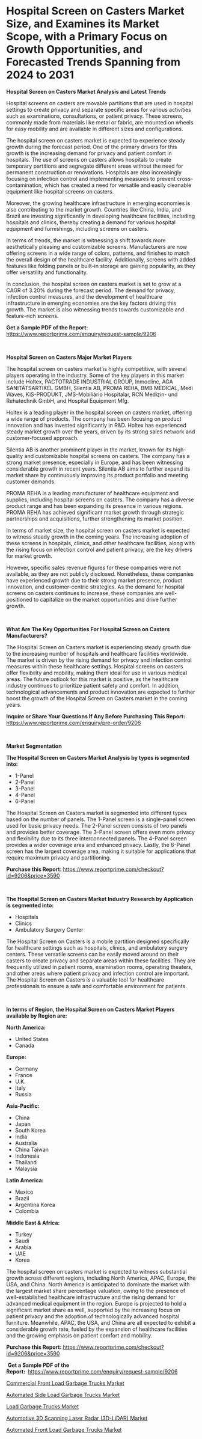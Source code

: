 <p><h1>Hospital Screen on Casters Market Size, and Examines its Market Scope, with a Primary Focus on Growth Opportunities, and Forecasted Trends Spanning from 2024 to 2031</h1></p><p><strong>Hospital Screen on Casters Market Analysis and Latest Trends</strong></p>
<p><p>Hospital screens on casters are movable partitions that are used in hospital settings to create privacy and separate specific areas for various activities such as examinations, consultations, or patient privacy. These screens, commonly made from materials like metal or fabric, are mounted on wheels for easy mobility and are available in different sizes and configurations.</p><p>The hospital screen on casters market is expected to experience steady growth during the forecast period. One of the primary drivers for this growth is the increasing demand for privacy and patient comfort in hospitals. The use of screens on casters allows hospitals to create temporary partitions and segregate different areas without the need for permanent construction or renovations. Hospitals are also increasingly focusing on infection control and implementing measures to prevent cross-contamination, which has created a need for versatile and easily cleanable equipment like hospital screens on casters.</p><p>Moreover, the growing healthcare infrastructure in emerging economies is also contributing to the market growth. Countries like China, India, and Brazil are investing significantly in developing healthcare facilities, including hospitals and clinics, thereby creating a demand for various hospital equipment and furnishings, including screens on casters.</p><p>In terms of trends, the market is witnessing a shift towards more aesthetically pleasing and customizable screens. Manufacturers are now offering screens in a wide range of colors, patterns, and finishes to match the overall design of the healthcare facility. Additionally, screens with added features like folding panels or built-in storage are gaining popularity, as they offer versatility and functionality.</p><p>In conclusion, the hospital screen on casters market is set to grow at a CAGR of 3.20% during the forecast period. The demand for privacy, infection control measures, and the development of healthcare infrastructure in emerging economies are the key factors driving this growth. The market is also witnessing trends towards customizable and feature-rich screens.</p></p>
<p><strong>Get a Sample PDF of the Report:&nbsp;</strong> <a href="https://www.reportprime.com/enquiry/request-sample/9206">https://www.reportprime.com/enquiry/request-sample/9206</a></p>
<p>&nbsp;</p>
<p><strong>Hospital Screen on Casters Major Market Players</strong></p>
<p><p>The hospital screen on casters market is highly competitive, with several players operating in the industry. Some of the key players in this market include Holtex, PACTOTRADE INDUSTRIAL GROUP, Inmoclinc, AGA SANITÄTSARTIKEL GMBH, Silentia AB, PROMA REHA, BMB MEDICAL, Medi Waves, KiS-PRODUKT, JMS-Mobiliário Hospitalar, RCN Medizin- und Rehatechnik GmbH, and Hospital Equipment Mfg.</p><p>Holtex is a leading player in the hospital screen on casters market, offering a wide range of products. The company has been focusing on product innovation and has invested significantly in R&D. Holtex has experienced steady market growth over the years, driven by its strong sales network and customer-focused approach.</p><p>Silentia AB is another prominent player in the market, known for its high-quality and customizable hospital screens on casters. The company has a strong market presence, especially in Europe, and has been witnessing considerable growth in recent years. Silentia AB aims to further expand its market share by continuously improving its product portfolio and meeting customer demands.</p><p>PROMA REHA is a leading manufacturer of healthcare equipment and supplies, including hospital screens on casters. The company has a diverse product range and has been expanding its presence in various regions. PROMA REHA has achieved significant market growth through strategic partnerships and acquisitions, further strengthening its market position.</p><p>In terms of market size, the hospital screen on casters market is expected to witness steady growth in the coming years. The increasing adoption of these screens in hospitals, clinics, and other healthcare facilities, along with the rising focus on infection control and patient privacy, are the key drivers for market growth.</p><p>However, specific sales revenue figures for these companies were not available, as they are not publicly disclosed. Nonetheless, these companies have experienced growth due to their strong market presence, product innovation, and customer-centric strategies. As the demand for hospital screens on casters continues to increase, these companies are well-positioned to capitalize on the market opportunities and drive further growth.</p></p>
<p>&nbsp;</p>
<p><strong>What Are The Key Opportunities For Hospital Screen on Casters Manufacturers?</strong></p>
<p><p>The Hospital Screen on Casters market is experiencing steady growth due to the increasing number of hospitals and healthcare facilities worldwide. The market is driven by the rising demand for privacy and infection control measures within these healthcare settings. Hospital screens on casters offer flexibility and mobility, making them ideal for use in various medical areas. The future outlook for this market is positive, as the healthcare industry continues to prioritize patient safety and comfort. In addition, technological advancements and product innovation are expected to further boost the growth of the Hospital Screen on Casters market in the coming years.</p></p>
<p><strong>Inquire or Share Your Questions If Any Before Purchasing This Report:</strong> <a href="https://www.reportprime.com/enquiry/pre-order/9206">https://www.reportprime.com/enquiry/pre-order/9206</a></p>
<p>&nbsp;</p>
<p><strong>Market Segmentation</strong></p>
<p><strong>The Hospital Screen on Casters Market Analysis by types is segmented into:</strong></p>
<p><ul><li>1-Panel</li><li>2-Panel</li><li>3-Panel</li><li>4-Panel</li><li>6-Panel</li></ul></p>
<p><p>The Hospital Screen on Casters market is segmented into different types based on the number of panels. The 1-Panel screen is a single-panel screen used for basic privacy needs. The 2-Panel screen consists of two panels and provides better coverage. The 3-Panel screen offers even more privacy and flexibility due to its three interconnected panels. The 4-Panel screen provides a wider coverage area and enhanced privacy. Lastly, the 6-Panel screen has the largest coverage area, making it suitable for applications that require maximum privacy and partitioning.</p></p>
<p><strong>Purchase this Report:&nbsp;</strong><a href="https://www.reportprime.com/checkout?id=9206&price=3590">https://www.reportprime.com/checkout?id=9206&price=3590</a></p>
<p>&nbsp;</p>
<p><strong>The Hospital Screen on Casters Market Industry Research by Application is segmented into:</strong></p>
<p><ul><li>Hospitals</li><li>Clinics</li><li>Ambulatory Surgery Center</li></ul></p>
<p><p>The Hospital Screen on Casters is a mobile partition designed specifically for healthcare settings such as hospitals, clinics, and ambulatory surgery centers. These versatile screens can be easily moved around on their casters to create privacy and separate areas within these facilities. They are frequently utilized in patient rooms, examination rooms, operating theaters, and other areas where patient privacy and infection control are important. The Hospital Screen on Casters is a valuable tool for healthcare professionals to ensure a safe and comfortable environment for patients.</p></p>
<p>&nbsp;</p>
<p><strong>In terms of Region, the Hospital Screen on Casters Market Players available by Region are:</strong></p>
<p>
    <p> <strong> North America: </strong>
        <ul>
            <li>United States</li>
            <li>Canada</li>
        </ul>
        </p> 
    <p> <strong> Europe: </strong>
        <ul>
            <li>Germany</li>
            <li>France</li>
            <li>U.K.</li>
            <li>Italy</li>
            <li>Russia</li>
        </ul>
        </p> 
    <p> <strong> Asia-Pacific: </strong>
        <ul>
            <li>China</li>
            <li>Japan</li>
            <li>South Korea</li>
            <li>India</li>
            <li>Australia</li>
            <li>China Taiwan</li>
            <li>Indonesia</li>
            <li>Thailand</li>
            <li>Malaysia</li>
        </ul>
        </p> 
    <p> <strong> Latin America: </strong>
        <ul>
            <li>Mexico</li>
            <li>Brazil</li>
            <li>Argentina Korea</li>
            <li>Colombia</li>
        </ul>
        </p> 
    <p> <strong> Middle East & Africa: </strong>
        <ul>
            <li>Turkey</li>
            <li>Saudi</li>
            <li>Arabia</li>
            <li>UAE</li>
            <li>Korea</li>
        </ul>
    </p>
    </p>
<p><p>The hospital screen on casters market is expected to witness substantial growth across different regions, including North America, APAC, Europe, the USA, and China. North America is anticipated to dominate the market with the largest market share percentage valuation, owing to the presence of well-established healthcare infrastructure and the rising demand for advanced medical equipment in the region. Europe is projected to hold a significant market share as well, supported by the increasing focus on patient privacy and the adoption of technologically advanced hospital furniture. Meanwhile, APAC, the USA, and China are all expected to exhibit a considerable growth rate, fueled by the expansion of healthcare facilities and the growing emphasis on patient comfort and mobility.</p></p>
<p><strong>Purchase this Report: </strong><a href="https://www.reportprime.com/checkout?id=9206&price=3590">https://www.reportprime.com/checkout?id=9206&price=3590</a></p>
<p>&nbsp;<strong>Get a Sample PDF of the Report:&nbsp;&nbsp;</strong><a href="https://www.reportprime.com/enquiry/request-sample/9206">https://www.reportprime.com/enquiry/request-sample/9206</a></p>
<p><strong></strong></p>
<p><p><a href="https://medium.com/p/62816114f448/edit">Commercial Front Load Garbage Trucks Market</a></p><p><a href="https://medium.com/@juanitalang2023/analyzing-automated-side-load-garbage-trucks-market-global-industry-perspective-and-forecast-2024-134487aec293">Automated Side Load Garbage Trucks Market</a></p><p><a href="https://medium.com/@juanitalang2023/load-garbage-trucks-market-size-reveals-the-best-marketing-channels-in-global-industry-1a69240dafef">Load Garbage Trucks Market</a></p><p><a href="https://medium.com/@drakesporer988/analyzing-automotive-3d-scanning-laser-radar-3d-lidar-market-global-industry-perspective-and-122d26e740f3">Automotive 3D Scanning Laser Radar (3D-LiDAR) Market</a></p><p><a href="https://medium.com/@juanitalang2023/automated-front-load-garbage-trucks-market-size-reveals-the-best-marketing-channels-in-global-83f65e72ad6c">Automated Front Load Garbage Trucks Market</a></p></p>